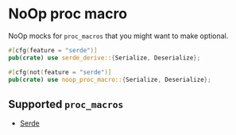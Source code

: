 # NoOp proc macro

NoOp mocks for `proc_macros` that you might want to make optional.

``` rust
#[cfg(feature = "serde")]
pub(crate) use serde_derive::{Serialize, Deserialize};

#[cfg(not(feature = "serde")]
pub(crate) use noop_proc_macro::{Serialize, Deserialize};
```

## Supported `proc_macros`

- [Serde](https://serde.rs)
